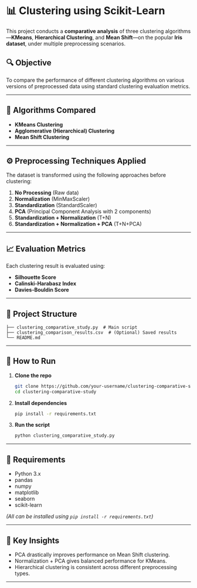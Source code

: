 # 📊 Clustering using Scikit-Learn

This project conducts a **comparative analysis** of three clustering algorithms—**KMeans**, **Hierarchical Clustering**, and **Mean Shift**—on the popular **Iris dataset**, under multiple preprocessing scenarios.

## 🔍 Objective

To compare the performance of different clustering algorithms on various versions of preprocessed data using standard clustering evaluation metrics.

---

## 🧠 Algorithms Compared

- **KMeans Clustering**
- **Agglomerative (Hierarchical) Clustering**
- **Mean Shift Clustering**

---

## ⚙️ Preprocessing Techniques Applied

The dataset is transformed using the following approaches before clustering:

1. **No Processing** (Raw data)
2. **Normalization** (MinMaxScaler)
3. **Standardization** (StandardScaler)
4. **PCA** (Principal Component Analysis with 2 components)
5. **Standardization + Normalization** (T+N)
6. **Standardization + Normalization + PCA** (T+N+PCA)

---

## 📈 Evaluation Metrics

Each clustering result is evaluated using:

- **Silhouette Score**
- **Calinski-Harabasz Index**
- **Davies-Bouldin Score**

---

## 📁 Project Structure

```
├── clustering_comparative_study.py  # Main script
├── clustering_comparison_results.csv  # (Optional) Saved results
└── README.md
```

---

## 🚀 How to Run

1. **Clone the repo**
   ```bash
   git clone https://github.com/your-username/clustering-comparative-study.git
   cd clustering-comparative-study
   ```

2. **Install dependencies**
   ```bash
   pip install -r requirements.txt
   ```

3. **Run the script**
   ```bash
   python clustering_comparative_study.py
   ```

---

## 📝 Requirements

- Python 3.x
- pandas
- numpy
- matplotlib
- seaborn
- scikit-learn

*(All can be installed using `pip install -r requirements.txt`)*

---

## 📌 Key Insights

- PCA drastically improves performance on Mean Shift clustering.
- Normalization + PCA gives balanced performance for KMeans.
- Hierarchical clustering is consistent across different preprocessing types.

---



